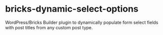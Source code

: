 # bricks-dynamic-select-options
WordPress/Bricks Builder plugin to dynamically populate form select fields with post titles from any custom post type. 
